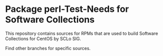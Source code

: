 # Package perl-Test-Needs for Software Collections

This repository contains sources for RPMs that are used
to build Software Collections for CentOS by SCLo SIG.

Find other branches for specific sources.
